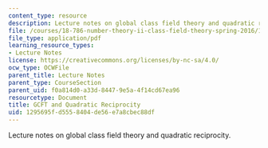 ```yaml
---
content_type: resource
description: Lecture notes on global class field theory and quadratic reciprocity.
file: /courses/18-786-number-theory-ii-class-field-theory-spring-2016/1295695fd5558404de56e7a8cbec88df_MIT18_786S16_lec4.pdf
file_type: application/pdf
learning_resource_types:
- Lecture Notes
license: https://creativecommons.org/licenses/by-nc-sa/4.0/
ocw_type: OCWFile
parent_title: Lecture Notes
parent_type: CourseSection
parent_uid: f0a814d0-a33d-8447-9e5a-4f14cd67ea96
resourcetype: Document
title: GCFT and Quadratic Reciprocity
uid: 1295695f-d555-8404-de56-e7a8cbec88df
---
```

Lecture notes on global class field theory and quadratic reciprocity.